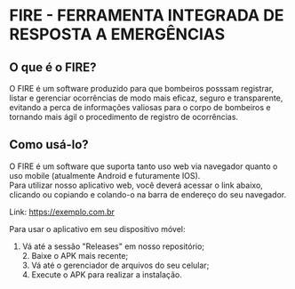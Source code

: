 # FIRE - FERRAMENTA INTEGRADA DE RESPOSTA A EMERGÊNCIAS

## O que é o FIRE?

O FIRE é um software produzido para que bombeiros posssam registrar, listar e gerenciar ocorrências de modo mais eficaz, seguro e transparente, <br> evitando a perca de informações valiosas para o corpo de bombeiros e tornando mais ágil o procedimento de registro de ocorrências.

## Como usá-lo?

O FIRE é um software que suporta tanto uso web via navegador quanto o uso mobile (atualmente Android e futuramente IOS).<br>
Para utilizar nosso aplicativo web, você deverá acessar o link abaixo, clicando ou copiando e colando-o na barra de endereço do seu navegador. <br>

Link: https://exemplo.com.br

Para usar o aplicativo em seu dispositivo móvel:

1. Vá até a sessão "Releases" em nosso repositório; <br> 2. Baixe o APK mais recente; <br> 3. Vá até o gerenciador de arquivos do seu celular; <br> 4. Execute o APK para realizar a instalação.
